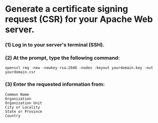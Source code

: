 # Generate a certificate signing request (CSR) for your Apache Web server.

### (1) Log in to your server's terminal (SSH).

### (2) At the prompt, type the following command:

```
openssl req -new -newkey rsa:2048 -nodes -keyout yourdomain.key -out yourdomain.csr
```
### (3) Enter the requested information from:
```
Common Name
Organization
Organization Unit
City or Locality
State or Province
Country
```
